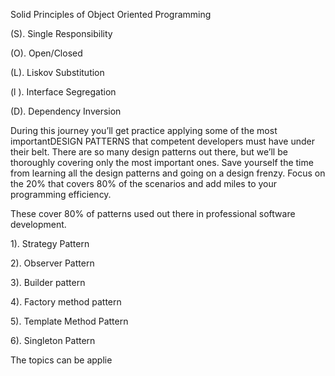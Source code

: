 Solid Principles of Object Oriented Programming


(S). Single Responsibility

(O). Open/Closed

(L). Liskov Substitution

(l ). Interface Segregation

(D). Dependency Inversion

During this journey you’ll get practice applying some of the most importantDESIGN PATTERNS that competent developers must have under their belt. There are so many design patterns out there, but we’ll be thoroughly covering only the most important ones. Save yourself the time from learning all the design patterns and going on a design frenzy. Focus on the 20% that covers 80% of the scenarios and add miles to your programming efficiency.

These cover 80% of patterns used out there in professional software development.

1). Strategy Pattern

2). Observer Pattern

3). Builder pattern

4). Factory method pattern

5). Template Method Pattern

6). Singleton Pattern

The topics can be applie
